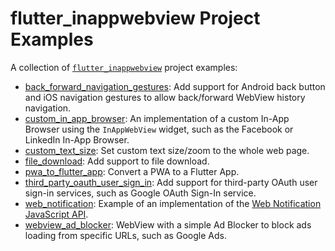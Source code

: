# flutter_inappwebview Project Examples

A collection of [`flutter_inappwebview`](https://github.com/pichillilorenzo/flutter_inappwebview) project examples:
- [back_forward_navigation_gestures](/back_forward_navigation_gestures/): Add support for Android back button and iOS navigation gestures to allow back/forward WebView history navigation.
- [custom_in_app_browser](/custom_in_app_browser/): An implementation of a custom In-App Browser using the `InAppWebView` widget, such as the Facebook or LinkedIn In-App Browser.
- [custom_text_size](/custom_text_size/): Set custom text size/zoom to the whole web page.
- [file_download](/file_download/): Add support to file download.
- [pwa_to_flutter_app](/pwa_to_flutter_app/): Convert a PWA to a Flutter App.
- [third_party_oauth_user_sign_in](/third_party_oauth_user_sign_in/): Add support for third-party OAuth user sign-in services, such as Google OAuth Sign-In service.
- [web_notification](/web_notification/): Example of an implementation of the [Web Notification JavaScript API](https://developer.mozilla.org/en-US/docs/Web/API/Notifications_API).
- [webview_ad_blocker](/webview_ad_blocker/): WebView with a simple Ad Blocker to block ads loading from specific URLs, such as Google Ads.
